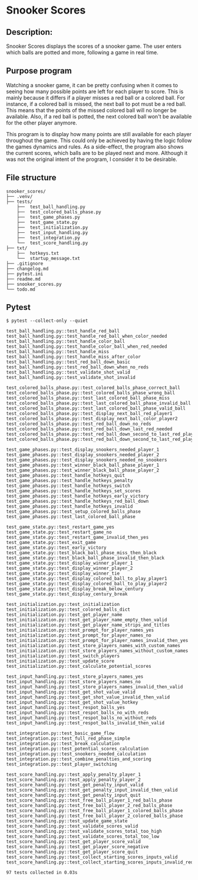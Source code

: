 # Snooker Scores

## Description:
Snooker Scores displays the scores of a snooker game. The user enters which balls are potted and more, following a game in real time.

## Purpose program
Watching a snooker game, it can be pretty confusing when it comes to seeing how many possible points are left for each player to score. This is mainly because it differs if a player misses a red ball or a colored ball. For instance, if a colored ball is missed, the next ball to pot must be a red ball. This means that the points of the missed colored ball will no longer be available. Also, if a red ball is potted, the next colored ball won't be available for the other player anymore.

This program is to display how many points are still available for each player throughout the game. This could only be achieved by having the logic follow the games dynamics and rules. As a side-effect, the program also shows the current scores, which balls are to be played next and more. Although it was not the original intent of the program, I consider it to be desirable.

## File structure

    snooker_scores/
    ├── .venv/
    ├── tests/
        ├──  test_ball_handling.py
        ├──  test_colored_balls_phase.py
        ├──  test_game_phases.py
        ├──  test_game_state.py
        ├──  test_initialization.py
        ├──  test_input_handling.py
        ├──  test_integration.py
        └──  test_score_handling.py
    ├── txt/
        ├──  hotkeys.txt
        └──  startup_message.txt
    ├── .gitignore 
    ├── changelog.md 
    ├── pytest.ini 
    ├── readme.md 
    ├── snooker_scores.py 
    └── todo.md 

## Pytest

    $ pytest --collect-only --quiet
    
    test_ball_handling.py::test_handle_red_ball
    test_ball_handling.py::test_handle_red_ball_when_color_needed
    test_ball_handling.py::test_handle_color_ball
    test_ball_handling.py::test_handle_color_ball_when_red_needed
    test_ball_handling.py::test_handle_miss
    test_ball_handling.py::test_handle_miss_after_color
    test_ball_handling.py::test_red_ball_down_basic
    test_ball_handling.py::test_red_ball_down_when_no_reds
    test_ball_handling.py::test_validate_shot_valid
    test_ball_handling.py::test_validate_shot_invalid
    
    test_colored_balls_phase.py::test_colored_balls_phase_correct_ball
    test_colored_balls_phase.py::test_colored_balls_phase_wrong_ball
    test_colored_balls_phase.py::test_last_colored_ball_phase_miss
    test_colored_balls_phase.py::test_last_colored_ball_phase_invalid_ball
    test_colored_balls_phase.py::test_last_colored_ball_phase_valid_ball
    test_colored_balls_phase.py::test_display_next_ball_red_player1
    test_colored_balls_phase.py::test_display_next_ball_color_player2
    test_colored_balls_phase.py::test_red_ball_down_no_reds
    test_colored_balls_phase.py::test_red_ball_down_last_red_needed
    test_colored_balls_phase.py::test_red_ball_down_second_to_last_red_player_1
    test_colored_balls_phase.py::test_red_ball_down_second_to_last_red_player_2
    
    test_game_phases.py::test_display_snookers_needed_player_1
    test_game_phases.py::test_display_snookers_needed_player_2
    test_game_phases.py::test_display_snookers_needed_no_snookers
    test_game_phases.py::test_winner_black_ball_phase_player_1
    test_game_phases.py::test_winner_black_ball_phase_player_2
    test_game_phases.py::test_handle_hotkeys_quit
    test_game_phases.py::test_handle_hotkeys_penalty
    test_game_phases.py::test_handle_hotkeys_switch
    test_game_phases.py::test_handle_hotkeys_set_scores
    test_game_phases.py::test_handle_hotkeys_early_victory
    test_game_phases.py::test_handle_hotkeys_red_ball_down
    test_game_phases.py::test_handle_hotkeys_invalid
    test_game_phases.py::test_setup_colored_balls_phase
    test_game_phases.py::test_last_colored_ball_phase
    
    test_game_state.py::test_restart_game_yes
    test_game_state.py::test_restart_game_no
    test_game_state.py::test_restart_game_invalid_then_yes
    test_game_state.py::test_exit_game
    test_game_state.py::test_early_victory
    test_game_state.py::test_black_ball_phase_miss_then_black
    test_game_state.py::test_black_ball_phase_invalid_then_black
    test_game_state.py::test_display_winner_player_1
    test_game_state.py::test_display_winner_player_2
    test_game_state.py::test_display_winner_tie
    test_game_state.py::test_display_colored_ball_to_play_player1
    test_game_state.py::test_display_colored_ball_to_play_player2
    test_game_state.py::test_display_break_below_century
    test_game_state.py::test_display_century_break
    
    test_initialization.py::test_initialization
    test_initialization.py::test_colored_balls_dict
    test_initialization.py::test_get_player_name
    test_initialization.py::test_get_player_name_empty_then_valid
    test_initialization.py::test_get_player_name_strips_and_titles
    test_initialization.py::test_prompt_for_player_names_yes
    test_initialization.py::test_prompt_for_player_names_no
    test_initialization.py::test_prompt_for_player_names_invalid_then_yes
    test_initialization.py::test_store_players_names_with_custom_names
    test_initialization.py::test_store_players_names_without_custom_names
    test_initialization.py::test_switch_players
    test_initialization.py::test_update_score
    test_initialization.py::test_calculate_potential_scores
    
    test_input_handling.py::test_store_players_names_yes
    test_input_handling.py::test_store_players_names_no
    test_input_handling.py::test_store_players_names_invalid_then_valid
    test_input_handling.py::test_get_shot_value_valid
    test_input_handling.py::test_get_shot_value_invalid_then_valid
    test_input_handling.py::test_get_shot_value_hotkey
    test_input_handling.py::test_respot_balls_yes
    test_input_handling.py::test_respot_balls_no_with_reds
    test_input_handling.py::test_respot_balls_no_without_reds
    test_input_handling.py::test_respot_balls_invalid_then_valid
    
    test_integration.py::test_basic_game_flow
    test_integration.py::test_full_red_phase_simple
    test_integration.py::test_break_calculation
    test_integration.py::test_potential_scores_calculation
    test_integration.py::test_snookers_needed_calculation
    test_integration.py::test_combine_penalties_and_scoring
    test_integration.py::test_player_switching
    
    test_score_handling.py::test_apply_penalty_player_1
    test_score_handling.py::test_apply_penalty_player_2
    test_score_handling.py::test_get_penalty_input_valid
    test_score_handling.py::test_get_penalty_input_invalid_then_valid
    test_score_handling.py::test_get_penalty_input_quit
    test_score_handling.py::test_free_ball_player_1_red_balls_phase
    test_score_handling.py::test_free_ball_player_2_red_balls_phase
    test_score_handling.py::test_free_ball_player_1_colored_balls_phase
    test_score_handling.py::test_free_ball_player_2_colored_balls_phase
    test_score_handling.py::test_update_game_state
    test_score_handling.py::test_validate_scores_valid
    test_score_handling.py::test_validate_scores_total_too_high
    test_score_handling.py::test_validate_scores_total_too_low
    test_score_handling.py::test_get_player_score_valid
    test_score_handling.py::test_get_player_score_negative
    test_score_handling.py::test_get_player_score_quit
    test_score_handling.py::test_collect_starting_scores_inputs_valid
    test_score_handling.py::test_collect_starting_scores_inputs_invalid_red_balls

    97 tests collected in 0.03s
